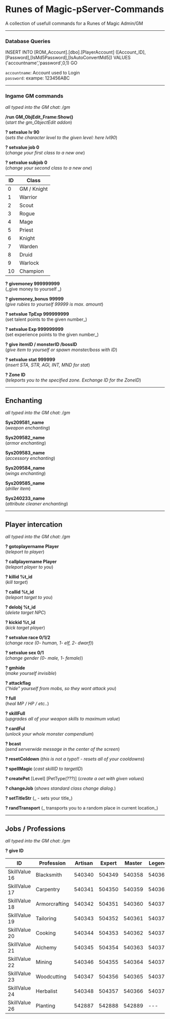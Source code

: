 # Runes of Magic-pServer-Commands
A collection of usefull commands for a Runes of Magic Admin/GM

---

### Database Queries
INSERT INTO [ROM_Account].[dbo].[PlayerAccount]
([Account_ID],[Password],[IsMd5Password],[IsAutoConvertMd5])
VALUES
('accountname','password',0,1)
GO

`accountname`: Account used to Login  
`password`: exampe: 123456ABC  

---

### Ingame GM commands
_all typed into the GM chat: /gm_

**/run GM_ObjEdit_Frame:Show()**  
(_start the gm_ObjectEdit addon_)

**? setvalue lv 90**  
(_sets the character level to the given level: here lvl90_)  

**? setvalue job 0**  
(_change your first class to a new one_)

**? setvalue subjob 0**  
(_change your second class to a new one_)

| ID    | Class |
| -------- | ------- |
| 0  | GM / Knight    |
| 1 | Warrior     |
| 2    | Scout    |
| 3    | Rogue    |
| 4    | Mage    |
| 5    | Priest    |
| 6    | Knight    |
| 7    | Warden    |
| 8    | Druid    |
| 9    | Warlock    |
| 10    | Champion    |

**? givemoney 999999999**  
(_give money to yourself _)

**? givemoney_bonus 99999**  
(_give rubies to yourself 99999 is max. amount_)

**? setvalue TpExp 999999999**  
(set talent points to the given number_)

**? setvalue Exp 999999999**  
(set experience points to the given number_)

**? give itemID / monsterID /bossID**  
(_give item to yourself or spawn monster/boss with ID_)

**? setvalue stat 999999**  
(_insert STA, STR, AGI, INT, MND for stat_)

**? Zone ID**  
(_teleports you to the specified zone. Exchange ID for the ZoneID_)


---

## Enchanting
_all typed into the GM chat: /gm_  

**Sys209581_name**  
(_weapon enchanting_)

**Sys209582_name**  
(_armor enchanting_)

**Sys209583_name**  
(_accessory enchanting_)

**Sys209584_name**  
(_wings enchanting_)

**Sys209585_name**  
(_driller item_)

**Sys240233_name**  
(_attribute cleaner enchanting_)

---

## Player intercation
_all typed into the GM chat: /gm_  

**? gotoplayername Player**  
(_teleport to player_)

**? callplayername Player**  
(_teleport player to you_)

**? killid %t_id**   
(_kill target_)

**? callid %t_id**  
(_teleport target to you_)

**? delobj %t_id**  
(_delete target NPC_)

**? kickid %t_id**  
(_kick target player_)

**? setvalue race 0/1/2**  
(_change race (0- human, 1- elf, 2- dwarf)_)

**? setvalue sex 0/1**  
(_change gender (0- male, 1- female)_)

**? gmhide**  
(_make yourself invisible_)

**? attackflag**  
(_"hide" yourself from mobs, so they wont attack you_)

**? full**  
(_heal MP / HP / etc.._)

**? skillFull**  
(_upgrades all of your weapon skills to maximum value_)

**? cardFul**  
(_unlock your whole monster compendium_)

**? bcast <SampleText>**  
(_send serverwide message in the center of the screen_)

**? resetColdown**
(_this is not a typo!! - resets all of your cooldowns_)

**? spellMagic <targetId> <skillId>**
(_cast skillID to targetID_)

**? createPet** <ID> [Level] [PetType(???)]
(_create a oet with given values_)

**? changeJob**
(_shows standard class change dialog._)

**? setTitleStr** <TitleString>
(_ - sets your title_)

**? randTransport**
(_ transports you to a random place in current location_)

---

## Jobs / Professions
_all typed into the GM chat: /gm_  

**? give ID**  

| ID    | Profession | Artisan | Expert | Master | Legend |
| -------- | ------- | ------- | ------- | ------- | ------- |
| SkillValue 16  | Blacksmith    | 540340 | 504349 | 540358 | 540368 |
| SkillValue 17 | Carpentry     | 540341 | 504350 | 540359 | 540369 |
| SkillValue 18    | Armorcrafting    | 540342 | 504351 | 540360 | 540370 |
| SkillValue 19    | Tailoring    | 540343 | 504352 | 540361 | 540371 |
| SkillValue 20    | Cooking    | 540344 | 504353 | 540362 | 540372 |
| SkillValue 21    | Alchemy    | 540345 | 504354 | 540363 | 540373 |
| SkillValue 22    | Mining    | 540346 | 504355 | 540364 | 540374 |
| SkillValue 23    | Woodcutting    | 540347 | 504356 | 540365 | 540375 |
| SkillValue 24    | Herbalist    | 540348 | 504357 | 540366 | 540376|
| SkillValue 26    | Planting    | 542887 | 542888 | 542889 | --- |



